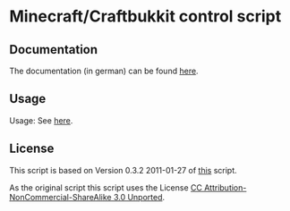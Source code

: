 # Minecraft/Craftbukkit control script
## Documentation
The documentation (in german) can be found [here](http://wiki.natenom.name/minecraft/mcontrol).

## Usage
Usage: See [here](https://github.com/Natenom/mcontrol/blob/master/mcontrol.sh#L489).

## License
This script is based on Version 0.3.2 2011-01-27 of [this](http://www.minecraftwiki.net/wiki/Server_startup_script) script.

As the original script this script uses the License [CC Attribution-NonCommercial-ShareAlike 3.0 Unported](http://creativecommons.org/licenses/by-nc-sa/3.0/).

